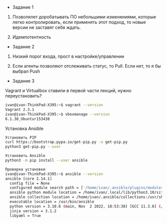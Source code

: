 - Задание 1

1) Позволялет доробатывать ПО небольшими изменениями, которые легко контролировать, если применять этот подход, то новые версии не заставят себя ждать.

2) Идемпотентность

- Задание 2

1) Низкий порог входа, прост в настройке/управлении

2) Если агенты позволяют отслеживать статус, то Pull. Если нет, то я бы выбрал Push

- Задание 3

Vagrant и Virtualbox ставили в первой части лекций, нужно переустановить?
```bash
ivan@ivan-ThinkPad-X395:~$ vagrant --version
Vagrant 2.3.1
ivan@ivan-ThinkPad-X395:~$ vboxmanage --version
6.1.38_Ubuntur153438
```

Установка Ansible
```bash
Установить PIP
curl https://bootstrap.pypa.io/get-pip.py -o get-pip.py
python3 get-pip.py --user
```
```bash
Установить Ansible
python3 -m pip install --user ansible
```
```bash
Проверка установки
ivan@ivan-ThinkPad-X395:~$ ansible --version
ansible [core 2.14.1]
  config file = None
  configured module search path = ['/home/ivan/.ansible/plugins/modules', '/usr/share/ansible/plugins/modules']
  ansible python module location = /home/ivan/.local/lib/python3.10/site-packages/ansible
  ansible collection location = /home/ivan/.ansible/collections:/usr/share/ansible/collections
  executable location = /usr/bin/ansible
  python version = 3.10.6 (main, Nov  2 2022, 18:53:38) [GCC 11.3.0] (/usr/bin/python3)
  jinja version = 3.1.2
  libyaml = True
```